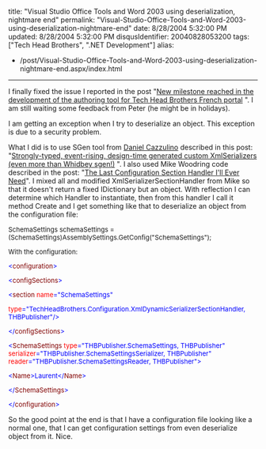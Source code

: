 title: "Visual Studio Office Tools and Word 2003 using deserialization, nightmare end"
permalink: "Visual-Studio-Office-Tools-and-Word-2003-using-deserialization-nightmare-end"
date: 8/28/2004 5:32:00 PM
updated: 8/28/2004 5:32:00 PM
disqusIdentifier: 20040828053200
tags: ["Tech Head Brothers", ".NET Development"]
alias:
 - /post/Visual-Studio-Office-Tools-and-Word-2003-using-deserialization-nightmare-end.aspx/index.html
---
I finally fixed the issue I reported in the post "[New milestone reached in the development of the authoring tool for Tech Head Brothers French portal](http://weblogs.asp.net/lkempe/archive/2004/08/23/219122.aspx) ". I am still waiting some feedback from Peter (he might be in holidays).

I am getting an exception when I try to deserialize an object. This exception is due to a security problem.
<!-- more -->

What I did is to use SGen tool from [Daniel Cazzulino](http://weblogs.asp.net/cazzu/) described in this post: "[Strongly-typed, event-rising, design-time generated custom XmlSerializers (even more than Whidbey sgen!)](http://weblogs.asp.net/cazzu/archive/2004/08/02/SGen.aspx) ". I also used Mike Woodring code described in the post: "[The Last Configuration Section Handler I'll Ever Need](http://www.pluralsight.com/craig/articleview.aspx/CLR%20Workings/The%20Last%20Configuration%20Section%20Handler%20I.xml)". I mixed all and modified XmlSerializerSectionHandler from Mike so that it doesn't return a fixed IDictionary but an object. With reflection I can determine which Handler to instantiate, then from this handler I call it method Create and I get something like that to deserialize an object from the configuration file:
<font size="2">


SchemaSettings schemaSettings = (SchemaSettings)AssemblySettings.GetConfig("SchemaSettings");

With the configuration:
<font color="#0000ff" size="2">


<</font><font color="#800000" size="2">configuration</font><font color="#0000ff" size="2">>

</font><font size="2">


</font><font color="#0000ff" size="2"><</font><font color="#800000" size="2">configSections</font><font color="#0000ff" size="2">>

</font><font size="2">


</font><font color="#0000ff" size="2"><</font><font color="#800000" size="2">section</font><font color="#ff00ff" size="2"> </font><font color="#ff0000" size="2">name</font><font color="#0000ff" size="2">="SchemaSettings"

</font><font color="#ff00ff" size="2">


</font><font color="#ff0000" size="2">type</font><font color="#0000ff" size="2">="TechHeadBrothers.Configuration.XmlDynamicSerializerSectionHandler, THBPublisher"/>

</font><font size="2">


</font><font color="#0000ff" size="2"></</font><font color="#800000" size="2">configSections</font><font color="#0000ff" size="2">></font>

<font color="#0000ff" size="2"><font size="2">


</font><font color="#0000ff" size="2"><</font><font color="#800000" size="2">SchemaSettings</font><font color="#ff00ff" size="2"> </font><font color="#ff0000" size="2">type</font><font color="#0000ff" size="2">="THBPublisher.SchemaSettings, THBPublisher"</font><font color="#ff00ff" size="2"> </font><font color="#ff0000" size="2">serializer</font><font color="#0000ff" size="2">="THBPublisher.SchemaSettingsSerializer, THBPublisher"</font><font color="#ff00ff" size="2"> </font><font color="#ff0000" size="2">reader</font><font color="#0000ff" size="2">="THBPublisher.SchemaSettingsReader, THBPublisher">

</font><font size="2">


</font><font color="#0000ff" size="2"><</font><font color="#800000" size="2">Name</font><font color="#0000ff" size="2">></font><font size="2">Laurent</font><font color="#0000ff" size="2"></</font><font color="#800000" size="2">Name</font><font color="#0000ff" size="2">>

</font><font size="2">


</font><font color="#0000ff" size="2"></</font><font color="#800000" size="2">SchemaSettings</font><font color="#0000ff" size="2">>

</font><font size="2">


</font><font color="#0000ff" size="2"></</font><font color="#800000" size="2">configuration</font><font color="#0000ff" size="2">></font>

</font></font>So the good point at the end is that I have a configuration file looking like a normal one, that I can get configuration settings from even deserialize object from it. Nice.
